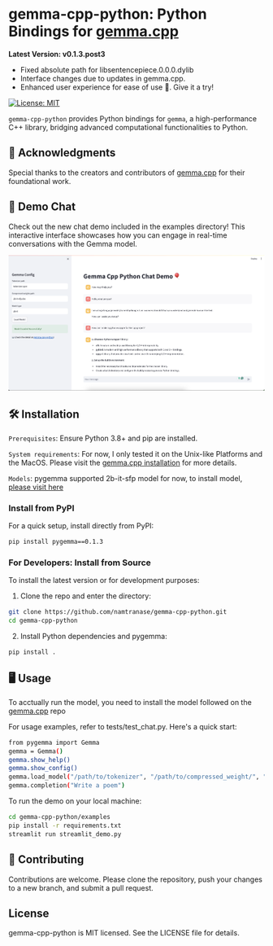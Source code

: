 # gemma-cpp-python: Python Bindings for [gemma.cpp](https://github.com/google/gemma.cpp)

**Latest Version: v0.1.3.post3**
- Fixed absolute path for libsentencepiece.0.0.0.dylib
- Interface changes due to updates in gemma.cpp.
- Enhanced user experience for ease of use 🙏. Give it a try!

[![License: MIT](https://img.shields.io/badge/license-MIT-blue.svg)](LICENSE)

`gemma-cpp-python` provides Python bindings for `gemma`, a high-performance C++ library, bridging advanced computational functionalities to Python.

## 🙏 Acknowledgments
Special thanks to the creators and contributors of [gemma.cpp](https://github.com/google/gemma.cpp) for their foundational work.

## 💬 Demo Chat
Check out the new chat demo included in the examples directory! This interactive interface showcases how you can engage in real-time conversations with the Gemma model.

![Gemma Cpp Python Chat Demo](asset/demo_chat.png)

## 🛠 Installation
`Prerequisites`: Ensure Python 3.8+ and pip are installed.

`System requirements`: For now, I only tested it on the Unix-like Platforms and the MacOS. Please visit the [gemma.cpp installation](https://github.com/google/gemma.cpp?tab=readme-ov-file#system-requirements) for more details.

`Models`: pygemma supported 2b-it-sfp model for now, to install model, [please visit here](https://github.com/google/gemma.cpp?tab=readme-ov-file#step-1-obtain-model-weights-and-tokenizer-from-kaggle-or-hugging-face-hub)

### Install from PyPI
For a quick setup, install directly from PyPI:
```bash
pip install pygemma==0.1.3
```

### For Developers: Install from Source
To install the latest version or for development purposes:

1. Clone the repo and enter the directory:
```bash
git clone https://github.com/namtranase/gemma-cpp-python.git
cd gemma-cpp-python
```

2. Install Python dependencies and pygemma:
```bash
pip install .
```

## 🖥 Usage

To acctually run the model, you need to install the model followed on the [gemma.cpp](https://github.com/google/gemma.cpp?tab=readme-ov-file#step-1-obtain-model-weights-and-tokenizer-from-kaggle) repo

For usage examples, refer to tests/test_chat.py. Here's a quick start:
```bash
from pygemma import Gemma
gemma = Gemma()
gemma.show_help()
gemma.show_config()
gemma.load_model("/path/to/tokenizer", "/path/to/compressed_weight/", "model_type")
gemma.completion("Write a poem")
```

To run the demo on your local machine:
```bash
cd gemma-cpp-python/examples
pip install -r requirements.txt
streamlit run streamlit_demo.py
```

## 🤝 Contributing
Contributions are welcome. Please clone the repository, push your changes to a new branch, and submit a pull request.

## License
gemma-cpp-python is MIT licensed. See the LICENSE file for details.
